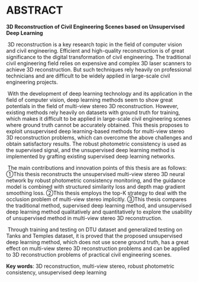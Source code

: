 # ABSTRACT

**3D Reconstruction of Civil Engineering Scenes based on Unsupervised Deep Learning**


​	3D reconstruction is a key research topic in the field of computer vision and civil engineering. Efficient and high-quality reconstruction is of great significance to the digital transformation of civil engineering. The traditional civil engineering field relies on expensive and complex 3D laser scanners to achieve 3D reconstruction. But such techniques rely heavily on professional technicians and are difficult to be widely applied in large-scale civil engineering projects.

​	With the development of deep learning technology and its application in the field of computer vision, deep learning methods seem to show great potentials in the field of multi-view stereo 3D reconstruction. However, existing methods rely heavily on datasets with ground truth for training, which makes it difficult to be applied in large-scale civil engineering scenes where ground truth cannot be accurately obtained. This thesis proposes to exploit unsupervised deep learning-based methods for multi-view stereo 3D reconstruction problems, which can overcome the above challenges and obtain satisfactory results. The robust photometric consistency is used as the supervised signal, and the unsupervised deep learning method is implemented by grafting existing supervised deep learning networks.

​	The main contributions and innovation points of this thesis are as follows: ①This thesis reconstructs the unsupervised multi-view stereo 3D neural network by robust photometric consistency monitoring, and the guidance model is combined with structured similarity loss and depth map gradient smoothing loss. ②This thesis employs the top-K strategy to deal with the occlusion problem of multi-view stereo implicitly. ③This thesis compares the traditional method, supervised deep learning method, and unsupervised deep learning method qualitatively and quantitatively to explore the usability of unsupervised method in multi-view stereo 3D reconstruction.

​	Through training and testing on DTU dataset and generalized testing on Tanks and Temples dataset, it is proved that the proposed unsupervised deep learning method, which does not use scene ground truth, has a great effect on multi-view stereo 3D reconstruction problems and can be applied to 3D reconstruction problems of practical civil engineering scenes.  


**Key words**: 3D reconstruction, multi-view stereo, robust photometric consistency, unsupervised deep learning